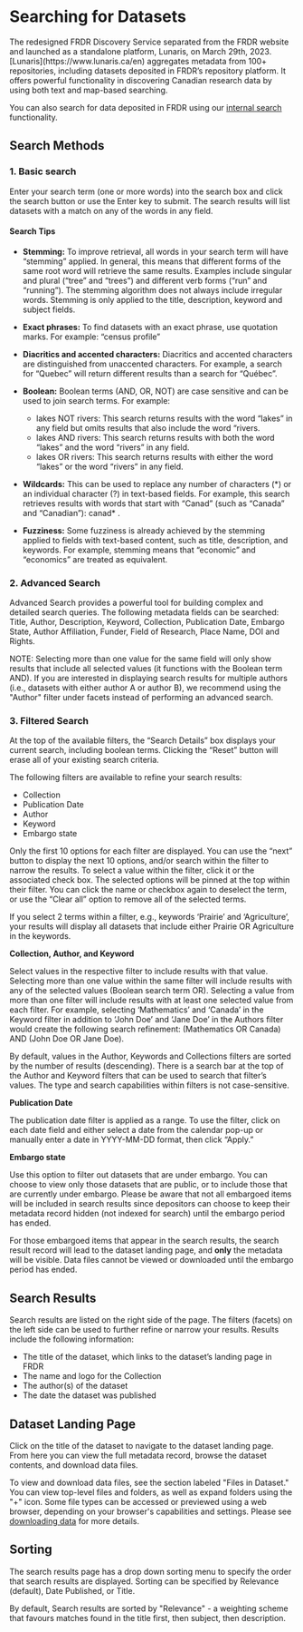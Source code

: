 <h1>Searching for Datasets</h1>
The redesigned FRDR Discovery Service separated from the FRDR website and launched as a standalone platform, Lunaris, on March 29th, 2023. [Lunaris](https://www.lunaris.ca/en) aggregates metadata from 100+ repositories, including datasets deposited in FRDR’s repository platform. It offers powerful functionality in discovering Canadian research data by using both text and map-based searching.  

You can also search for data deposited in FRDR using our <a href="/repo/search" target="_blank">internal search</a> functionality.

## Search Methods

### 1. Basic search

Enter your search term (one or more words) into the search box and click the search button or use the Enter key to submit. The search results will list datasets with a match on any of the words in any field.

#### Search Tips

* **Stemming:** To improve retrieval, all words in your search term will have “stemming” applied. In general, this means that different forms of the same root word will retrieve the same results. Examples include singular and plural (“tree” and “trees”) and different verb forms (“run” and “running”). The stemming algorithm does not always include irregular words. Stemming is only applied to the title, description, keyword and subject fields.

* **Exact phrases:** To find datasets with an exact phrase, use quotation marks. For example: “census profile”

* **Diacritics and accented characters:** Diacritics and accented characters are distinguished from unaccented characters. For example, a search for “Quebec” will return different results than a search for “Québec”.

* **Boolean:** Boolean terms (AND, OR, NOT) are case sensitive and can be used to join search terms. For example:
    * lakes NOT rivers: This search returns results with the word “lakes” in any field but omits results that also include the word “rivers.
    * lakes AND rivers: This search returns results with both the word “lakes” and the word “rivers” in any field.
    * lakes OR rivers: This search returns results with either the word “lakes” or the word “rivers” in any field.

* **Wildcards:** This can be used to replace any number of characters (\*) or an individual character (?) in text-based fields. For example, this search retrieves results with words that start with “Canad” (such as “Canada” and “Canadian”): canad\* .

* **Fuzziness:** Some fuzziness is already achieved by the stemming applied to fields with text-based content, such as title, description, and keywords. For example, stemming means that “economic” and “economics” are treated as equivalent. 

### 2. Advanced Search

Advanced Search provides a powerful tool for building complex and detailed search queries. The following metadata fields can be searched: Title, Author, Description, Keyword, Collection, Publication Date, Embargo State, Author Affiliation, Funder, Field of Research, Place Name, DOI and Rights.

NOTE: Selecting more than one value for the same field will only show results that include all selected values (it functions with the Boolean term AND). If you are interested in displaying search results for multiple authors (i.e., datasets with either author A or author B), we recommend using the "Author" filter under facets instead of performing an advanced search. 

### 3. Filtered Search

At the top of the available filters, the “Search Details” box displays your current search, including boolean terms. Clicking the “Reset” button will erase all of your existing search criteria.

The following filters are available to refine your search results:

* Collection
* Publication Date
* Author
* Keyword
* Embargo state

Only the first 10 options for each filter are displayed. You can use the “next” button to display the next 10 options, and/or search within the filter to narrow the results. To select a value within the filter, click it or the associated check box. The selected options will be pinned at the top within their filter. You can click the name or checkbox again to deselect the term, or use the  “Clear all” option to remove all of the selected terms.

If you select 2 terms within a filter, e.g., keywords ‘Prairie’ and ‘Agriculture’, your results will display all datasets that include either Prairie OR Agriculture in the keywords.

**Collection, Author, and Keyword**

Select values in the respective filter to include results with that value. Selecting more than one value within the same filter will include results with any of the selected values (Boolean search term OR). Selecting a value from more than one filter will include results with at least one selected value from each filter. For example, selecting ‘Mathematics’ and ‘Canada’ in the Keyword filter in addition to ‘John Doe’ and ‘Jane Doe’ in the Authors filter would create the following search refinement: (Mathematics OR Canada) AND (John Doe OR Jane Doe). 

By default, values in the Author, Keywords and Collections filters are sorted by the number of results (descending). There is a search bar at the top of the Author and Keyword filters that can be used to search that filter’s values. The type and search capabilities within filters is not case-sensitive.

**Publication Date**

The publication date filter is applied as a range. To use the filter, click on each date field and either select a date from the calendar pop-up or manually enter a date in  YYYY-MM-DD format, then click “Apply.” 

**Embargo state**

Use this option to filter out datasets that are under embargo. You can choose to view only those datasets that are public, or to include those that are currently under embargo. Please be aware that not all embargoed items will be included in search results since depositors can choose to keep their metadata record hidden (not indexed for search) until the embargo period has ended. 

For those embargoed items that appear in the search results, the search result record will lead to the dataset landing page, and **only** the metadata will be visible. Data files cannot be viewed or downloaded until the embargo period has ended.

## Search Results

Search results are listed on the right side of the page. The filters (facets) on the left side can be used to further refine or narrow your results. Results include the following information:

* The title of the dataset, which links to the dataset’s landing page in FRDR
* The name and logo for the Collection
* The author(s) of the dataset
* The date the dataset was published

## Dataset Landing Page

Click on the title of the dataset to navigate to the dataset landing page. From here you can view the full metadata record, browse the dataset contents, and download data files.

To view and download data files, see the section labeled "Files in Dataset." You can view top-level files and folders, as well as expand folders using the "+" icon. Some file types can be accessed or previewed using a web browser, depending on your browser's capabilities and settings. Please see [downloading data](downloading.md) for more details.

## Sorting

The search results page has a drop down sorting menu to specify the order that search results are displayed. Sorting can be specified by Relevance (default), Date Published, or Title.

By default, Search results are sorted by "Relevance" - a weighting scheme that favours matches found in the title first, then subject, then description.

